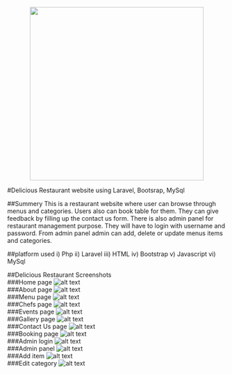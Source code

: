 <p align="center"><a href="https://laravel.com" target="_blank"><img src="https://raw.githubusercontent.com/laravel/art/master/logo-lockup/5%20SVG/2%20CMYK/1%20Full%20Color/laravel-logolockup-cmyk-red.svg" width="400"></a></p>

#Delicious Restaurant website using Laravel, Bootsrap, MySql

##Summery
This is a restaurant website where user can browse through menus and categories. Users also can book table for them. They can give feedback by filling up the contact us form. There is also admin panel for restaurant management purpose. They will have to login with username and password. From admin panel admin can add, delete or update menus items and categories.

##platform used
i) Php
ii) Laravel
iii) HTML
iv) Bootstrap
v) Javascript
vi) MySql

##Delicious Restaurant Screenshots <br>
###Home page
![alt text](https://i.ibb.co/ngJf6mp/home.png)<br>
###About page
![alt text](https://i.ibb.co/YZPLzxs/about.png)<br>
###Menu page
![alt text](https://i.ibb.co/GHNdtpV/menu.png)<br>
###Chefs page
![alt text](https://i.ibb.co/HK2RrkD/chefs.png)<br>
###Events page
![alt text](https://i.ibb.co/6Y5vmPw/events.png)<br>
###Gallery page
![alt text](https://i.ibb.co/NKMNWkP/gallery.png)<br>
###Contact Us page
![alt text](https://i.ibb.co/GRT1gpY/contactus.png)<br>
###Booking page
![alt text](https://i.ibb.co/chsJjMb/booking.png)<br>
###Admin login
![alt text](https://i.ibb.co/Y2V2yc5/adminlogin.png)<br>
###Admin panel
![alt text](https://i.ibb.co/1qjJcc6/adminpanel.png)<br>
###Add item
![alt text](https://i.ibb.co/Vt7gr2g/add-item.png)<br>
###Edit category
![alt text](https://i.ibb.co/2qs9nJw/edit-category.png)<br>
